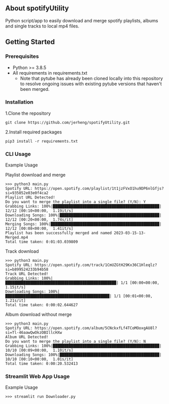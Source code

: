 ## About spotifyUtility
Python script/app to easily download and merge spotify playlists, albums and single tracks to local mp4 files.

## Getting Started

### Prerequisites
* Python >= 3.8.5
* All requirements in requirements.txt
    * Note that pytube has already been cloned locally into this repository to resolve ongoing issues with existing pytube versions that haven't been merged.

### Installation
1.Clone the repository
```
git clone https://github.com/jerheng/spotifyUtility.git
```

2.Install required packages
```
pip3 install -r requirements.txt
```

### CLI Usage
Example Usage

Playlist download and merge
```
>>> python3 main.py 
Spotify URL: https://open.spotify.com/playlist/1t1jzFVxO1hu9DP6nlGfjs?si=935052e03e0f4ca2
Playlist URL Detected!
Do you want to merge the playlist into a single file? (Y/N): Y
Grabbing Links: 100%|███████████████████████████████████████████████| 12/12 [00:10<00:00,  1.19it/s]
Downloading Songs: 100%|████████████████████████████████████████████| 12/12 [00:20<00:00,  1.74s/it]
Merging Songs: 100%|████████████████████████████████████████████████| 12/12 [00:08<00:00,  1.41it/s]
Playlist has been successfully merged and named 2023-03-15-13-Merged.mp4
Total time taken: 0:01:03.039809
```

Track download
```
>>> python3 main.py 
Spotify URL: https://open.spotify.com/track/1CmUZGtH29Kx36C1Hleqlz?si=b899524233b94b58
Track URL Detected!
Grabbing Links: 100%|█████████████████████████████████████████████████| 1/1 [00:00<00:00,  1.15it/s]
Downloading Songs: 100%|██████████████████████████████████████████████| 1/1 [00:01<00:00,  1.21s/it]
Total time taken: 0:00:02.644627
```

Album download without merge
```
>>> python3 main.py 
Spotify URL: https://open.spotify.com/album/5CNckxfLf4TCoMOoxgAU8l?si=Tl-46aawQwOkzOBIllcHXw
Album URL Detected!
Do you want to merge the playlist into a single file? (Y/N): N
Grabbing Links: 100%|███████████████████████████████████████████████| 10/10 [00:09<00:00,  1.10it/s]
Downloading Songs: 100%|████████████████████████████████████████████| 10/10 [00:10<00:00,  1.01s/it]
Total time taken: 0:00:20.532413
```

### Streamlit Web App Usage
Example Usage

```
>>> streamlit run Downloader.py
```